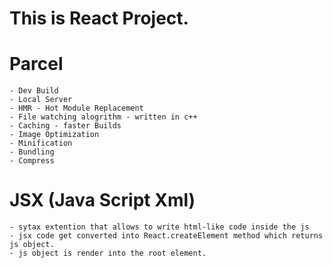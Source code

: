 # This is React Project.

# Parcel 
    - Dev Build
    - Local Server
    - HMR - Hot Module Replacement
    - File watching alogrithm - written in c++
    - Caching - faster Builds
    - Image Optimization
    - Minification
    - Bundling
    - Compress


# JSX (Java Script Xml)
    - sytax extention that allows to write html-like code inside the js
    - jsx code get converted into React.createElement method which returns js object.
    - js object is render into the root element.
    